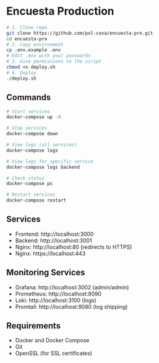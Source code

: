 # Encuesta Production

```bash
# 1. Clone repo
git clone https://github.com/pol-cova/encuesta-pro.git
cd encuesta-pro
# 2. Copy environment 
cp .env.example .env
# Edit .env with your passwords
# 3. Give permissions to the script
chmod +x deploy.sh
# 4. Deploy
./deploy.sh
```
## Commands

```bash
# Start services
docker-compose up -d

# Stop services
docker-compose down

# View logs (all services)
docker-compose logs

# View logs for specific service
docker-compose logs backend

# Check status
docker-compose ps

# Restart services
docker-compose restart
```

## Services

- Frontend: http://localhost:3000
- Backend: http://localhost:3001
- Nginx: http://localhost:80 (redirects to HTTPS)
- Nginx: https://localhost:443

## Monitoring Services

- Grafana: http://localhost:3002 (admin/admin)
- Prometheus: http://localhost:9090
- Loki: http://localhost:3100 (logs)
- Promtail: http://localhost:9080 (log shipping)

## Requirements

- Docker and Docker Compose
- Git
- OpenSSL (for SSL certificates)
